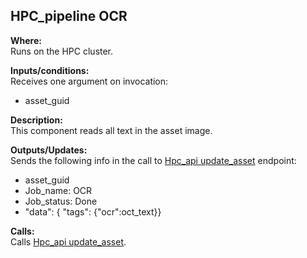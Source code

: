 ## HPC_pipeline OCR

**Where:**  
Runs on the HPC cluster.

**Inputs/conditions:**  
Receives one argument on invocation:
- asset_guid

**Description:**  
This component reads all text in the asset image. 

**Outputs/Updates:**  
Sends the following info in the call to [Hpc_api update_asset](https://github.com/NHMDenmark/DaSSCo-Integration/blob/main/Documentation/Component_write_up/hpc_api_update_asset.md) endpoint:
- asset_guid
- Job_name: OCR
- Job_status: Done
- "data": { "tags": {"ocr":oct_text}}

**Calls:**  
Calls [Hpc_api update_asset](https://github.com/NHMDenmark/DaSSCo-Integration/blob/main/Documentation/Component_write_up/hpc_api_update_asset.md).

